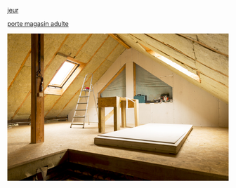 [jeur](https://github.com/jackalstv/labyrteam/blob/main/gameover.md)

[porte magasin adulte](https://github.com/jackalstv/labyrteam/blob/main/l'appartement_des_enfer_d_outre_mer.md)

![grenier](image/grenier.jpg)
